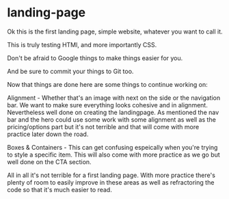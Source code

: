# landing-page

Ok this is the first landing page, simple website, whatever you want to call it. 

This is truly testing HTMl, and more importantly CSS. 

Don't be afraid to Google things to make things easier for you. 

And be sure to commit your things to Git too. 

Now that things are done here are some things to continue working on: 

Alignment - Whether that's an image with next on the side or the navigation bar. We want to make sure everything looks cohesive and in alignment. Nevertheless well done on creating the landingpage. As mentioned the nav bar and the hero could use some work with some alignment as well as the pricing/options part but it's not terrible and that will come with more practice later down the road. 

Boxes & Containers - This can get confusing espeically when you're trying to style a specific item. This will also come with more practice as we go but well done on the CTA section. 


All in all it's not terrible for a first landing page. With more practice there's plenty of room to easily improve in these areas as well as refractoring the code so that it's much easier to read. 


